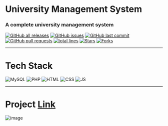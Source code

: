 # University Management System

### A complete university management system

<a href="https://github.com/vasu-1/University-Website"><img alt="GitHub all releases" src="https://img.shields.io/github/downloads/vasu-1/University-Website/total?label=Downloads&logo=github"></a>
<a href="https://github.com/vasu-1/University-Website/issues"><img alt="GitHub issues" src="https://img.shields.io/github/issues/vasu-1/University-Website?logo=github"></a>
<a href="https://github.com/vasu-1/University-Website/commits"><img alt="GitHub last commit" src="https://img.shields.io/github/last-commit/vasu-1/University-Website?logo=github"></a>
<a href="https://github.com/vasu-1/University-Website/pulls"><img alt="GitHub pull requests" src="https://img.shields.io/github/issues-pr/vasu-1/University-Website?logo=github"></a>
<a href="https://github.com/vasu-1/University-Website"><img src="https://sloc.xyz/github/vasu-1/University-Website/" alt="total lines"/></a>
<a href="https://github.com/vasu-1/University-Website"><img src="https://img.shields.io/github/stars/vasu-1/University-Website" alt="Stars"/></a>
<a href="https://github.com/vasu-1/University-Website/network/members"><img src="https://img.shields.io/github/forks/vasu-1/University-Website" alt="Forks"/></a>

---

# Tech Stack

![MySQL](https://img.shields.io/badge/mysql-%2300f.svg?style=for-the-badge&logo=mysql&logoColor=white)
![PHP](https://img.shields.io/badge/php-%23777BB4.svg?style=for-the-badge&logo=php&logoColor=white)
![HTML](https://img.shields.io/badge/html5%20-%23E34F26.svg?&style=for-the-badge&logo=html5&logoColor=white)
![CSS](https://img.shields.io/badge/css3%20-%231572B6.svg?&style=for-the-badge&logo=css3&logoColor=white)
![JS](https://img.shields.io/badge/javascript%20-%23323330.svg?&style=for-the-badge&logo=javascript&logoColor=%23F7DF1E)

---

# Project [Link](http://sadhu.mywebcommunity.org/)
![image](https://user-images.githubusercontent.com/76911582/138220565-696c0125-2891-4e6f-a787-02d3eae9e325.png)
